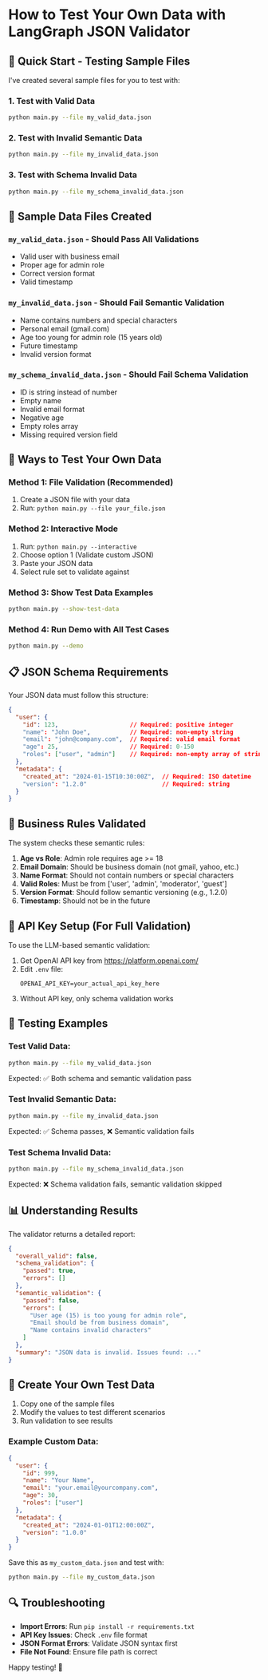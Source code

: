 # How to Test Your Own Data with LangGraph JSON Validator

## 🚀 Quick Start - Testing Sample Files

I've created several sample files for you to test with:

### 1. Test with Valid Data
```bash
python main.py --file my_valid_data.json
```

### 2. Test with Invalid Semantic Data
```bash
python main.py --file my_invalid_data.json
```

### 3. Test with Schema Invalid Data
```bash
python main.py --file my_schema_invalid_data.json
```

## 📝 Sample Data Files Created

### `my_valid_data.json` - Should Pass All Validations
- Valid user with business email
- Proper age for admin role
- Correct version format
- Valid timestamp

### `my_invalid_data.json` - Should Fail Semantic Validation
- Name contains numbers and special characters
- Personal email (gmail.com)
- Age too young for admin role (15 years old)
- Future timestamp
- Invalid version format

### `my_schema_invalid_data.json` - Should Fail Schema Validation
- ID is string instead of number
- Empty name
- Invalid email format
- Negative age
- Empty roles array
- Missing required version field

## 🔧 Ways to Test Your Own Data

### Method 1: File Validation (Recommended)
1. Create a JSON file with your data
2. Run: `python main.py --file your_file.json`

### Method 2: Interactive Mode
1. Run: `python main.py --interactive`
2. Choose option 1 (Validate custom JSON)
3. Paste your JSON data
4. Select rule set to validate against

### Method 3: Show Test Data Examples
```bash
python main.py --show-test-data
```

### Method 4: Run Demo with All Test Cases
```bash
python main.py --demo
```

## 📋 JSON Schema Requirements

Your JSON data must follow this structure:

```json
{
  "user": {
    "id": 123,                    // Required: positive integer
    "name": "John Doe",           // Required: non-empty string
    "email": "john@company.com",  // Required: valid email format
    "age": 25,                    // Required: 0-150
    "roles": ["user", "admin"]    // Required: non-empty array of strings
  },
  "metadata": {
    "created_at": "2024-01-15T10:30:00Z",  // Required: ISO datetime
    "version": "1.2.0"                     // Required: string
  }
}
```

## 🎯 Business Rules Validated

The system checks these semantic rules:

1. **Age vs Role**: Admin role requires age >= 18
2. **Email Domain**: Should be business domain (not gmail, yahoo, etc.)
3. **Name Format**: Should not contain numbers or special characters
4. **Valid Roles**: Must be from ['user', 'admin', 'moderator', 'guest']
5. **Version Format**: Should follow semantic versioning (e.g., 1.2.0)
6. **Timestamp**: Should not be in the future

## 🔑 API Key Setup (For Full Validation)

To use the LLM-based semantic validation:

1. Get OpenAI API key from https://platform.openai.com/
2. Edit `.env` file:
   ```
   OPENAI_API_KEY=your_actual_api_key_here
   ```
3. Without API key, only schema validation works

## 🧪 Testing Examples

### Test Valid Data:
```bash
python main.py --file my_valid_data.json
```
Expected: ✅ Both schema and semantic validation pass

### Test Invalid Semantic Data:
```bash
python main.py --file my_invalid_data.json
```
Expected: ✅ Schema passes, ❌ Semantic validation fails

### Test Schema Invalid Data:
```bash
python main.py --file my_schema_invalid_data.json
```
Expected: ❌ Schema validation fails, semantic validation skipped

## 📊 Understanding Results

The validator returns a detailed report:

```json
{
  "overall_valid": false,
  "schema_validation": {
    "passed": true,
    "errors": []
  },
  "semantic_validation": {
    "passed": false,
    "errors": [
      "User age (15) is too young for admin role",
      "Email should be from business domain",
      "Name contains invalid characters"
    ]
  },
  "summary": "JSON data is invalid. Issues found: ..."
}
```

## 🎨 Create Your Own Test Data

1. Copy one of the sample files
2. Modify the values to test different scenarios
3. Run validation to see results

### Example Custom Data:
```json
{
  "user": {
    "id": 999,
    "name": "Your Name",
    "email": "your.email@yourcompany.com",
    "age": 30,
    "roles": ["user"]
  },
  "metadata": {
    "created_at": "2024-01-01T12:00:00Z",
    "version": "1.0.0"
  }
}
```

Save this as `my_custom_data.json` and test with:
```bash
python main.py --file my_custom_data.json
```

## 🔍 Troubleshooting

- **Import Errors**: Run `pip install -r requirements.txt`
- **API Key Issues**: Check `.env` file format
- **JSON Format Errors**: Validate JSON syntax first
- **File Not Found**: Ensure file path is correct

Happy testing! 🎉
